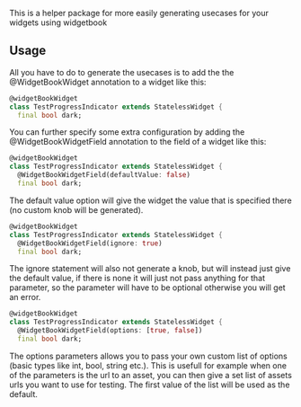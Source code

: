 

This is a helper package for more easily generating usecases for your widgets using widgetbook

## Usage

All you have to do to generate the usecases is to add the the @WidgetBookWidget annotation to a widget like this:

```dart
@widgetBookWidget
class TestProgressIndicator extends StatelessWidget {
  final bool dark;
```

You can further specify some extra configuration by adding the @WidgetBookWidgetField annotation to the field of a widget like this:
```dart
@widgetBookWidget
class TestProgressIndicator extends StatelessWidget {
  @WidgetBookWidgetField(defaultValue: false)
  final bool dark;
```
The default value option will give the widget the value that is specified there (no custom knob will be generated).

```dart
@widgetBookWidget
class TestProgressIndicator extends StatelessWidget {
  @WidgetBookWidgetField(ignore: true)
  final bool dark;
```

The ignore statement will also not generate a knob, but will instead just give the default value, if there is none it will just not pass anything for that parameter, so the parameter will have to be optional otherwise you will get an error.

```dart
@widgetBookWidget
class TestProgressIndicator extends StatelessWidget {
  @WidgetBookWidgetField(options: [true, false])
  final bool dark;
```

The options parameters allows you to pass your own custom list of options (basic types like int, bool, string etc.). This is usefull for example when one of the parameters is the url to an asset, you can then give a set list of assets urls you want to use for testing. The first value of the list will be used as the default.